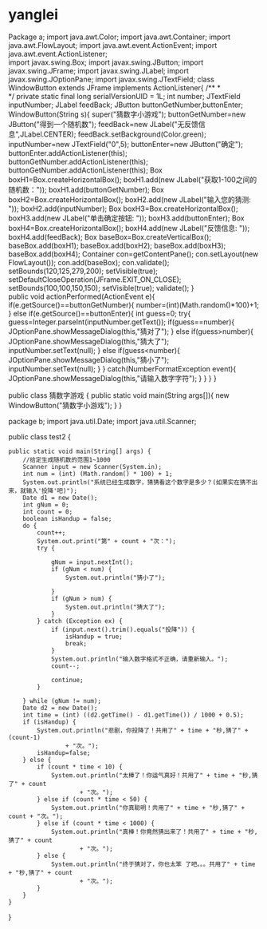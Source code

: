 # yanglei
Package a;
import java.awt.Color; 
import java.awt.Container; 
import java.awt.FlowLayout; 
import java.awt.event.ActionEvent; 
import java.awt.event.ActionListener;  
import javax.swing.Box; 
import javax.swing.JButton; 
import javax.swing.JFrame; 
import javax.swing.JLabel; 
import javax.swing.JOptionPane; 
import javax.swing.JTextField; 
class WindowButton extends JFrame implements ActionListener{ /**  *    
*/ 
private static final long serialVersionUID = 1L; 
int number; 
JTextField inputNumber; 
JLabel feedBack; 
JButton buttonGetNumber,buttonEnter; 
WindowButton(String s){ super("猜数字小游戏"); 
buttonGetNumber=new JButton("得到一个随机数"); 
feedBack=new JLabel("无反馈信息",JLabel.CENTER); 
feedBack.setBackground(Color.green); 
inputNumber=new JTextField("0",5); 
buttonEnter=new JButton("确定"); 
buttonEnter.addActionListener(this); 
buttonGetNumber.addActionListener(this); 
buttonGetNumber.addActionListener(this); 
Box boxH1=Box.createHorizontalBox(); 
boxH1.add(new JLabel("获取1-100之间的随机数：")); 
boxH1.add(buttonGetNumber); 
Box boxH2=Box.createHorizontalBox(); 
boxH2.add(new JLabel("输入您的猜测: "));
boxH2.add(inputNumber); 
Box boxH3=Box.createHorizontalBox(); 
boxH3.add(new JLabel("单击确定按钮: "));
boxH3.add(buttonEnter); 
Box boxH4=Box.createHorizontalBox(); 
boxH4.add(new JLabel("反馈信息: ")); 
boxH4.add(feedBack); 
Box baseBox=Box.createVerticalBox(); 
baseBox.add(boxH1); 
baseBox.add(boxH2); 
baseBox.add(boxH3); 
baseBox.add(boxH4); 
Container con=getContentPane(); 
con.setLayout(new FlowLayout()); 
con.add(baseBox); 
con.validate(); 
setBounds(120,125,279,200); 
setVisible(true); 
setDefaultCloseOperation(JFrame.EXIT_ON_CLOSE); 
setBounds(100,100,150,150); 
setVisible(true); 
validate(); }  
public void actionPerformed(ActionEvent e){ 
	if(e.getSource()==buttonGetNumber){ 
		number=(int)(Math.random()*100)+1; } 
else if(e.getSource()==buttonEnter){
	int guess=0; 
	try{ 
guess=Integer.parseInt(inputNumber.getText()); 
if(guess==number){ 
JOptionPane.showMessageDialog(this,"猜对了");  } 
else if(guess>number){ 
JOptionPane.showMessageDialog(this,"猜大了");  
inputNumber.setText(null); } 
else if(guess<number){ 
JOptionPane.showMessageDialog(this,"猜小了");  
inputNumber.setText(null); } } 
catch(NumberFormatException event){ 
JOptionPane.showMessageDialog(this,"请输入数字字符");  } } 
} } 
 
public class 猜数字游戏 { 
public static void main(String args[]){
	new WindowButton("猜数字小游戏"); } 
}









package b;
import java.util.Date;
import java.util.Scanner;

public class test2 {

	public static void main(String[] args) {
		//给定生成随机数的范围1~1000
		Scanner input = new Scanner(System.in);
		int num = (int) (Math.random() * 100) + 1;
		System.out.println("系统已经生成数字，猜猜看这个数字是多少？(如果实在猜不出来，就输入'投降'吧)");
		Date d1 = new Date();
		int gNum = 0;
		int count = 0;
		boolean isHandup = false;
		do {
			count++;
			System.out.print("第" + count + "次：");
			try {

				gNum = input.nextInt();
				if (gNum < num) {
					System.out.println("猜小了");

				}
				if (gNum > num) {
					System.out.println("猜大了");
				}
			} catch (Exception ex) {
				if (input.next().trim().equals("投降")) {
					isHandup = true;
					break;
				}
				System.out.println("输入数字格式不正确，请重新输入。");
				count--;

				continue;
			}

		} while (gNum != num);
		Date d2 = new Date();
		int time = (int) ((d2.getTime() - d1.getTime()) / 1000 + 0.5);
		if (isHandup) {
			System.out.println("悲剧，你投降了！共用了" + time + "秒,猜了" + (count-1)
					+ "次。");	
			isHandup=false;
		} else {
			if (count * time < 10) {
				System.out.println("太棒了！你运气真好！共用了" + time + "秒,猜了" + count
						+ "次。");
			} else if (count * time < 50) {
				System.out.println("你真聪明！共用了" + time + "秒,猜了" + count + "次。");
			} else if (count * time < 1000) {
				System.out.println("真棒！你竟然猜出来了！共用了" + time + "秒,猜了" + count
						+ "次。");
			} else {
				System.out.println("终于猜对了，你也太笨 了吧。。。共用了" + time + "秒,猜了" + count
						+ "次。");
			}
		}
	}

}
